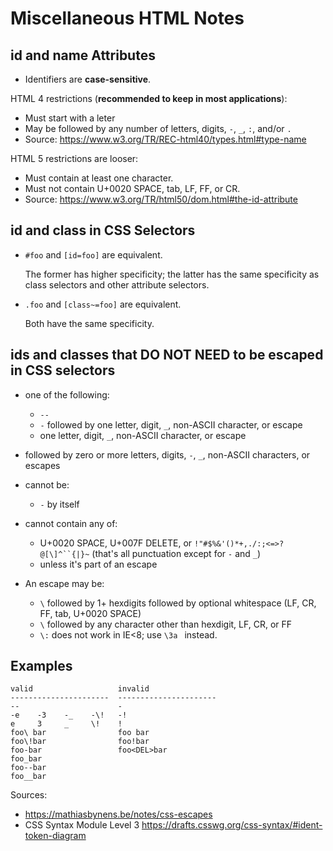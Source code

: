 # Miscellaneous HTML Notes

## id and name Attributes

-   Identifiers are **case-sensitive**.

HTML 4 restrictions (**recommended to keep in most applications**):

-   Must start with a leter
-   May be followed by any number of letters, digits, `-`, `_`, `:`, and/or `.`
-   Source: <https://www.w3.org/TR/REC-html40/types.html#type-name>

HTML 5 restrictions are looser:

-   Must contain at least one character.
-   Must not contain U+0020 SPACE, tab, LF, FF, or CR.
-   Source: <https://www.w3.org/TR/html50/dom.html#the-id-attribute>

## id and class in CSS Selectors

-   `#foo` and `[id=foo]` are equivalent.

    The former has higher specificity; the latter has the same
    specificity as class selectors and other attribute selectors.

-   `.foo` and `[class~=foo]` are equivalent.

    Both have the same specificity.

## ids and classes that DO NOT NEED to be escaped in CSS selectors

-   one of the following:
    -   `--`
    -   `-` followed by one letter, digit, `_`, non-ASCII character, or escape
    -   one letter, digit, `_`, non-ASCII character, or escape
-   followed by zero or more letters, digits, `-`, `_`, non-ASCII characters, or escapes

-   cannot be:
    -   `-` by itself
-   cannot contain any of:
    -   U+0020 SPACE, U+007F DELETE, or `!"#$%&'()*+,./:;<=>?@[\]^``{|}~`
        (that's all punctuation except for `-` and `_`)
    -   unless it's part of an escape

-   An escape may be:
    -   `\` followed by 1+ hexdigits followed by optional whitespace (LF, CR, FF, tab, U+0020 SPACE)
    -   `\` followed by any character other than hexdigit, LF, CR, or FF
    -   `\:` does not work in IE<8; use `\3a ` instead.

## Examples

```
valid                   invalid
----------------------  ----------------------
--                      -
-e    -3    -_    -\!   -!
e     3     _     \!    !
foo\ bar                foo bar
foo\!bar                foo!bar
foo-bar                 foo<DEL>bar
foo_bar
foo--bar
foo__bar
```

Sources:

-   <https://mathiasbynens.be/notes/css-escapes>
-   CSS Syntax Module Level 3 <https://drafts.csswg.org/css-syntax/#ident-token-diagram>

